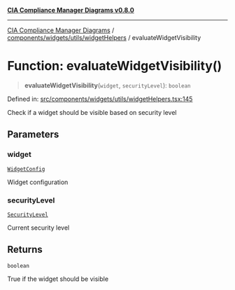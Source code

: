 [**CIA Compliance Manager Diagrams v0.8.0**](../../../../../README.md)

***

[CIA Compliance Manager Diagrams](../../../../../modules.md) / [components/widgets/utils/widgetHelpers](../README.md) / evaluateWidgetVisibility

# Function: evaluateWidgetVisibility()

> **evaluateWidgetVisibility**(`widget`, `securityLevel`): `boolean`

Defined in: [src/components/widgets/utils/widgetHelpers.tsx:145](https://github.com/Hack23/cia-compliance-manager/blob/9d71808d079d754f4b85858b6e4ea1bff990b076/src/components/widgets/utils/widgetHelpers.tsx#L145)

Check if a widget should be visible based on security level

## Parameters

### widget

[`WidgetConfig`](../../../../../types/widget/interfaces/WidgetConfig.md)

Widget configuration

### securityLevel

[`SecurityLevel`](../../../../../types/cia/type-aliases/SecurityLevel.md)

Current security level

## Returns

`boolean`

True if the widget should be visible
